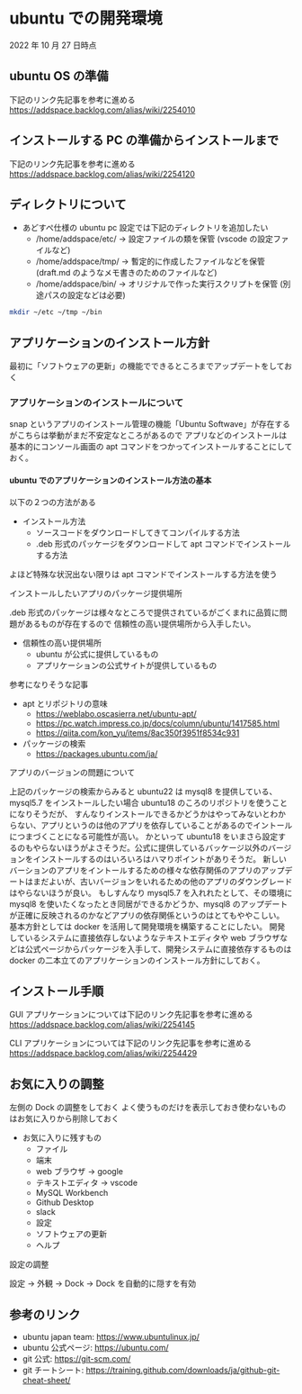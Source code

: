 # ubuntu での開発環境

2022 年 10 月 27 日時点

## ubuntu OS の準備

下記のリンク先記事を参考に進める
https://addspace.backlog.com/alias/wiki/2254010

## インストールする PC の準備からインストールまで

下記のリンク先記事を参考に進める
https://addspace.backlog.com/alias/wiki/2254120

## ディレクトリについて

- あどすぺ仕様の ubuntu pc 設定では下記のディレクトリを追加したい
  - /home/addspace/etc/ -> 設定ファイルの類を保管 (vscode の設定ファイルなど)
  - /home/addspace/tmp/ -> 暫定的に作成したファイルなどを保管 (draft.md のようなメモ書きのためのファイルなど)
  - /home/addspace/bin/ -> オリジナルで作った実行スクリプトを保管 (別途パスの設定などは必要)

```bash
mkdir ~/etc ~/tmp ~/bin
```

## アプリケーションのインストール方針

最初に「ソフトウェアの更新」の機能でできるところまでアップデートをしておく

### アプリケーションのインストールについて

snap というアプリのインストール管理の機能「Ubuntu Softwave」が存在するがこちらは挙動がまだ不安定なところがあるので
アプリなどのインストールは基本的にコンソール画面の apt コマンドをつかってインストールすることにしておく。

#### ubuntu でのアプリケーションのインストール方法の基本

以下の２つの方法がある

- インストール方法
  - ソースコードをダウンロードしてきてコンパイルする方法
  - .deb 形式のパッケージをダウンロードして apt コマンドでインストールする方法

よほど特殊な状況出ない限りは apt コマンドでインストールする方法を使う

インストールしたいアプリのパッケージ提供場所

.deb 形式のパッケージは様々なところで提供されているがごくまれに品質に問題があるものが存在するので
信頼性の高い提供場所から入手したい。

- 信頼性の高い提供場所
  - ubuntu が公式に提供しているもの
  - アプリケーションの公式サイトが提供しているもの

参考になりそうな記事

- apt とリポジトリの意味
  - <https://weblabo.oscasierra.net/ubuntu-apt/>
  - <https://pc.watch.impress.co.jp/docs/column/ubuntu/1417585.html>
  - <https://qiita.com/kon_yu/items/8ac350f3951f8534c931>
- パッケージの検索
  - <https://packages.ubuntu.com/ja/>

アプリのバージョンの問題について

上記のパッケージの検索からみると ubuntu22 は mysql8 を提供している、mysql5.7 をインストールしたい場合 ubuntu18 のころのリポジトリを使うことになりそうだが、
すんなりインストールできるかどうかはやってみないとわからない、アプリというのは他のアプリを依存していることがあるのでイントールにつまづくことになる可能性が高い。
かといって ubuntu18 をいまさら設定するのもやらないほうがよさそうだ。公式に提供しているバッケージ以外のバージョンをインストールするのはいろいろはハマりポイントがありそうだ。
新しいバーションのアプリをイントールするための様々な依存関係のアプリのアップデートはまだよいが、古いバージョンをいれるための他のアプリのダウングレードはやらないほうが良い。
もしすんなり mysql5.7 を入れれたとして、その環境に mysql8 を使いたくなったとき同居ができるかどうか、mysql8 のアップデートが正確に反映されるのかなどアプリの依存関係というのはとてもややこしい。
基本方針としては docker を活用して開発環境を構築することにしたい。
開発しているシステムに直接依存しないようなテキストエディタや web ブラウザなどは公式ページからパッケージを入手して、開発システムに直接依存するものは docker の二本立てのアプリケーションのインストール方針にしておく。

## インストール手順

GUI アプリケーションについては下記のリンク先記事を参考に進める
<https://addspace.backlog.com/alias/wiki/2254145>

CLI アプリケーションについては下記のリンク先記事を参考に進める
<https://addspace.backlog.com/alias/wiki/2254429>

## お気に入りの調整

左側の Dock の調整をしておく
よく使うものだけを表示しておき使わないものはお気に入りから削除しておく

- お気に入りに残すもの
  - ファイル
  - 端末
  - web ブラウザ -> google
  - テキストエディタ -> vscode
  - MySQL Workbench
  - Github Desktop
  - slack
  - 設定
  - ソフトウェアの更新
  - ヘルプ

設定の調整

設定 -> 外観 -> Dock -> Dock を自動的に隠すを有効

## 参考のリンク

- ubuntu japan team: <https://www.ubuntulinux.jp/>
- ubuntu 公式ページ: <https://ubuntu.com/>
- git 公式: <https://git-scm.com/>
- git チートシート: <https://training.github.com/downloads/ja/github-git-cheat-sheet/>
